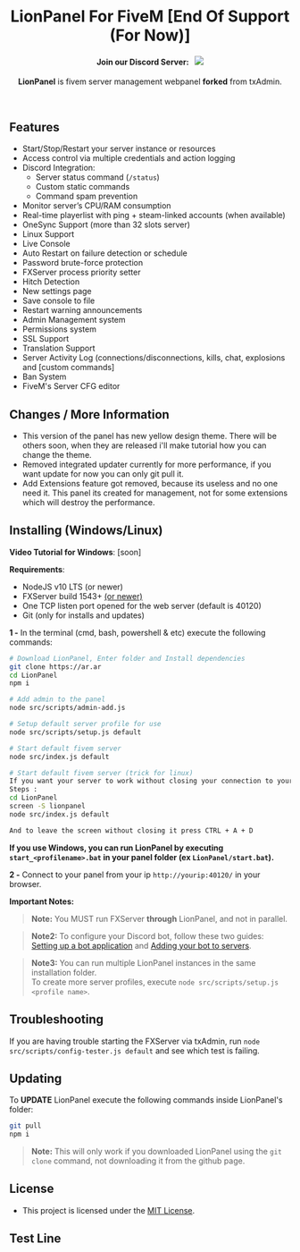 <p align="center">
	<h1 align="center">
		LionPanel For FiveM [End Of Support (For Now)]
	</h1>
	<h4 align="center">
		<!-- FiveM Forum thread: &nbsp; <a href="https://forum.fivem.net/t/530475"><img src="https://img.shields.io/badge/dynamic/json.svg?color=green&label=txAdmin&query=views&suffix=%20views&url=https%3A%2F%2Fforum.fivem.net%2Ft%2F530475.json"></img></a>  <br/> -->
		Join our Discord Server: &nbsp; <a href="https://discord.gg/ZDmgnzW"><img src="https://discordapp.com/api/guilds/705539678740414465/widget.png?style=shield"></img></a>
	</h4>
	<p align="center">
		<b>LionPanel</b> is fivem server management webpanel <b>forked</b> from txAdmin.
	</p>
</p>

<br/>



## Features
- Start/Stop/Restart your server instance or resources
- Access control via multiple credentials and action logging
- Discord Integration:
	- Server status command (`/status`)
	- Custom static commands
	- Command spam prevention
- Monitor server’s CPU/RAM consumption
- Real-time playerlist with ping + steam-linked accounts (when available)
- OneSync Support (more than 32 slots server)
- Linux Support
- Live Console
- Auto Restart on failure detection or schedule
- Password brute-force protection
- FXServer process priority setter
- Hitch Detection
- New settings page
- Save console to file
- Restart warning announcements
- Admin Management system
- Permissions system
- SSL Support
- Translation Support
- Server Activity Log (connections/disconnections, kills, chat, explosions and [custom commands]
- Ban System
- FiveM's Server CFG editor

## Changes / More Information
- This version of the panel has new yellow design theme. There will be others soon, when they are released i'll make tutorial how you can change the theme.
- Removed integrated updater currently for more performance, if you want update for now you can only git pull it.
- Add Extensions feature got removed, because its useless and no one need it. This panel its created for management, not for some extensions which will destroy the performance.


## Installing (Windows/Linux)

**Video Tutorial for Windows**: [soon]

**Requirements**:
- NodeJS v10 LTS (or newer)
- FXServer build 1543+ [(or newer)](https://runtime.fivem.net/artifacts/fivem/)
- One TCP listen port opened for the web server (default is 40120)
- Git (only for installs and updates)

**1 -** In the terminal (cmd, bash, powershell & etc) execute the following commands:
```bash
# Download LionPanel, Enter folder and Install dependencies
git clone https://ar.ar
cd LionPanel
npm i

# Add admin to the panel
node src/scripts/admin-add.js

# Setup default server profile for use
node src/scripts/setup.js default

# Start default fivem server
node src/index.js default

# Start default fivem server (trick for linux)
If you want your server to work without closing your connection to your machine, you can use download and use screen.
Steps :
cd LionPanel
screen -S lionpanel
node src/index.js default

And to leave the screen without closing it press CTRL + A + D
```
**If you use Windows, you can run LionPanel by executing `start_<profilename>.bat` in your panel folder (ex `LionPanel/start.bat`).**  

**2 -** Connect to your panel from your ip `http://yourip:40120/` in your browser.  

**Important Notes:**  
> **Note:** You MUST run FXServer **through** LionPanel, and not in parallel.  

> **Note2:** To configure your Discord bot, follow these two guides:  [Setting up a bot application](https://discordjs.guide/preparations/setting-up-a-bot-application.html) and [Adding your bot to servers](https://discordjs.guide/preparations/adding-your-bot-to-servers.html).  

> **Note3:** You can run multiple LionPanel instances in the same installation folder.  
> To create more server profiles, execute `node src/scripts/setup.js <profile name>`.

## Troubleshooting  
If you are having trouble starting the FXServer via txAdmin, run `node src/scripts/config-tester.js default` and see which test is failing.  

## Updating
To **UPDATE** LionPanel execute the following commands inside LionPanel's folder:
```bash
git pull
npm i
``` 
> **Note:** This will only work if you downloaded LionPanel using the `git clone` command, not downloading it from the github page.

## License
- This project is licensed under the [MIT License](https://github.com/martink1337/LionPanel/blob/master/LICENSE).

## Test Line